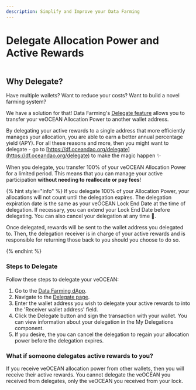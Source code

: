 ```yaml
---
description: Simplify and Improve your Data Farming
---
```


# Delegate Allocation Power and Active Rewards

<figure><img src="../../.gitbook/assets/rewards/gif/delegation-dog-herding-sheep.gif" alt=""><figcaption></figcaption></figure>

## Why Delegate?

Have multiple wallets? Want to reduce your costs? Want to build a novel farming system?  

We have a solution for that! Data Farming's [Delegate feature](https://df.oceandao.org/delegate) allows you to transfer your veOCEAN Allocation Power to another wallet address.  

By delegating your active rewards to a single address that more efficiently manages your allocation, you are able to earn a better annual percentage yield (APY). For all these reasons and more, then you might want to delegate - go to [https://df.oceandao.org/delegate](https://df.oceandao.org/delegate) to make the magic happen ✨  

When you delegate, you transfer 100% of your veOCEAN Allocation Power for a limited period. This means that you can manage your active participation **without needing to reallocate or pay fees**!  

{% hint style="info" %}
If you delegate 100% of your Allocation Power, your allocations will not count until the delegation expires. The delegation expiration date is the same as your veOCEAN Lock End Date at the time of delegation. If necessary, you can extend your Lock End Date before delegating. You can also cancel your delegation at any time 💪.   

Once delegated, rewards will be sent to the wallet address you delegated to. Then, the delegation receiver is in charge of your active rewards and is responsible for returning those back to you should you choose to do so.

{% endhint %}


### Steps to Delegate

Follow these steps to delegate your veOCEAN:

1. Go to the [Data Farming dApp](https://df.oceandao.org).
2. Navigate to the [Delegate page](https://df.oceandao.org/delegate).
3. Enter the wallet address you wish to delegate your active rewards to into the 'Receiver wallet address' field.
4. Click the Delegate button and sign the transaction with your wallet. You can view information about your delegation in the My Delegations component.
5. If you desire, the you can cancel the delegation to regain your allocation power before the delegation expires.

### What if someone delegates active rewards to you?

If you receive veOCEAN allocation power from other wallets, then you will receive their active rewards. You cannot delegate the veOCEAN you received from delegates, only the veOCEAN you received from your lock.&#x20;

<figure><img src="https://1520763098-files.gitbook.io/~/files/v0/b/gitbook-x-prod.appspot.com/o/spaces%2FzQlpIJEeu8x5yl0OLuXn%2Fuploads%2Fgit-blob-423f12f5b84205ab6cff8b79a1211fcd955d637c%2FveOCEAN-Delegation.png?alt=media" alt=""><figcaption></figcaption></figure>
